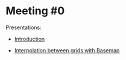 Meeting #0
=====

Presentations:

* [Introduction](http://nbviewer.ipython.org/github/koldunovn/py_klimacampus/blob/master/meeting_000/Intruduction.ipynb?create=1)

* [Interpolation between grids with Basemap](https://raw.github.com/koldunovn/py_klimacampus/master/meeting_000/interpolation_between_grids_with_basemap.ipynb)

